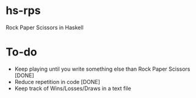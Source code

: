 # hs-rps
Rock Paper Scissors in Haskell
# To-do
- Keep playing until you write something else than Rock Paper Scissors [DONE]
- Reduce repetition in code [DONE]
- Keep track of Wins/Losses/Draws in a text file
